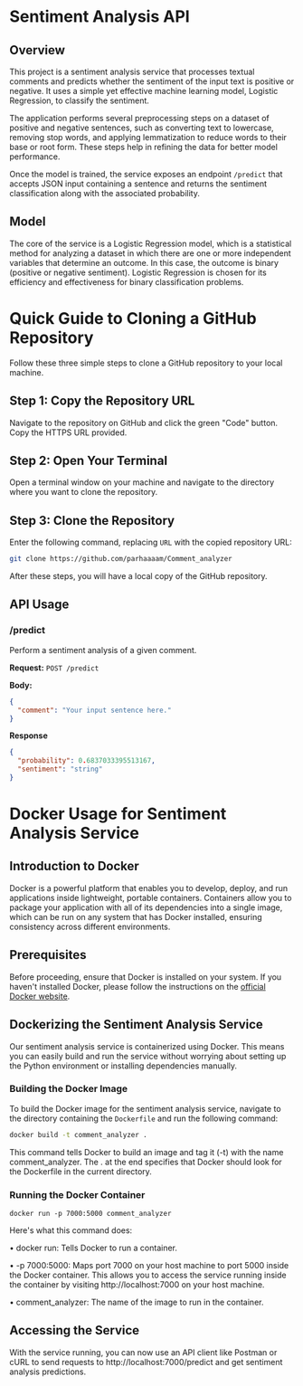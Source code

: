 # Sentiment Analysis API

## Overview
This project is a sentiment analysis service that processes textual comments and predicts whether the sentiment of the input text is positive or negative. It uses a simple yet effective machine learning model, Logistic Regression, to classify the sentiment.

The application performs several preprocessing steps on a dataset of positive and negative sentences, such as converting text to lowercase, removing stop words, and applying lemmatization to reduce words to their base or root form. These steps help in refining the data for better model performance.

Once the model is trained, the service exposes an endpoint `/predict` that accepts JSON input containing a sentence and returns the sentiment classification along with the associated probability.

## Model
The core of the service is a Logistic Regression model, which is a statistical method for analyzing a dataset in which there are one or more independent variables that determine an outcome. In this case, the outcome is binary (positive or negative sentiment). Logistic Regression is chosen for its efficiency and effectiveness for binary classification problems.

# Quick Guide to Cloning a GitHub Repository

Follow these three simple steps to clone a GitHub repository to your local machine.

## Step 1: Copy the Repository URL
Navigate to the repository on GitHub and click the green "Code" button. Copy the HTTPS URL provided.

## Step 2: Open Your Terminal
Open a terminal window on your machine and navigate to the directory where you want to clone the repository.

## Step 3: Clone the Repository
Enter the following command, replacing `URL` with the copied repository URL:

```bash
git clone https://github.com/parhaaaam/Comment_analyzer
```

After these steps, you will have a local copy of the GitHub repository.


## API Usage

### /predict
Perform a sentiment analysis of a given comment.

**Request:**
`POST /predict`

**Body:**
```json
{
  "comment": "Your input sentence here."
}
```

**Response**
```json
{
  "probability": 0.6837033395513167,
  "sentiment": "string"
}
```


# Docker Usage for Sentiment Analysis Service

## Introduction to Docker
Docker is a powerful platform that enables you to develop, deploy, and run applications inside lightweight, portable containers. Containers allow you to package your application with all of its dependencies into a single image, which can be run on any system that has Docker installed, ensuring consistency across different environments.

## Prerequisites
Before proceeding, ensure that Docker is installed on your system. If you haven't installed Docker, please follow the instructions on the [official Docker website](https://docs.docker.com/get-docker/).

## Dockerizing the Sentiment Analysis Service
Our sentiment analysis service is containerized using Docker. This means you can easily build and run the service without worrying about setting up the Python environment or installing dependencies manually.

### Building the Docker Image
To build the Docker image for the sentiment analysis service, navigate to the directory containing the `Dockerfile` and run the following command:

```sh
docker build -t comment_analyzer .
```
This command tells Docker to build an image and tag it (-t) with the name comment_analyzer. The . at the end specifies that Docker should look for the Dockerfile in the current directory.

### Running the Docker Container

```shell
docker run -p 7000:5000 comment_analyzer
```
Here's what this command does:

&#8226; docker run: Tells Docker to run a container.

&#8226; -p 7000:5000: Maps port 7000 on your host machine to port 5000 inside the Docker container. This allows you to access the service running inside the container by visiting http://localhost:7000 on your host machine.

&#8226; comment_analyzer: The name of the image to run in the container.

## Accessing the Service

With the service running, you can now use an API client like Postman or cURL to send requests to http://localhost:7000/predict and get sentiment analysis predictions.

